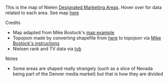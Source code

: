 This is the map of Nielen [Designated Marketing Areas](http://en.wikipedia.org/wiki/Media_market). Hover over for data related to each area. See map [here](http://bl.ocks.org/simzou/6459889)

Credits

* Map adapted from Mike Bostock's [map example](http://bl.ocks.org/mbostock/2206590)
* Topojson made by converting shapefile from [here](http://geocommons.com/overlays/306767) to topojson via [Mike Bostock's instructions](http://bost.ocks.org/mike/map/)
* Nielsen rank and TV data via [tvb](http://www.tvb.org/media/file/TVB_Market_Profiles_Nielsen_Household_DMA_Ranks2.pdf)

Notes

* Some areas are shaped really strangely (such as a slice of Nevada being part of the Denver media market) but that is how they are divided 